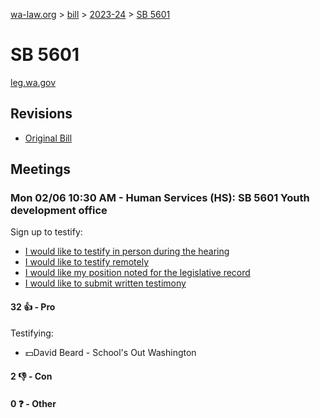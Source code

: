 [wa-law.org](/) > [bill](/bill/) > [2023-24](/bill/2023-24/) > [SB 5601](/bill/2023-24/sb/5601/)

# SB 5601
[leg.wa.gov](https://app.leg.wa.gov/billsummary?BillNumber=5601&Year=2023&Initiative=false)

## Revisions
* [Original Bill](1/)

## Meetings
### Mon 02/06 10:30 AM - Human Services (HS): SB 5601 Youth development office
Sign up to testify:
* [I would like to testify in person during the hearing](https://app.leg.wa.gov/csi/Testifier/Add?chamber=House&mId=30657&aId=150678&caId=21108&tId=1)
* [I would like to testify remotely](https://app.leg.wa.gov/csi/Testifier/Add?chamber=House&mId=30657&aId=150678&caId=21108&tId=2)
* [I would like my position noted for the legislative record](https://app.leg.wa.gov/csi/Testifier/Add?chamber=House&mId=30657&aId=150678&caId=21108&tId=3)
* [I would like to submit written testimony](https://app.leg.wa.gov/csi/Testifier/Add?chamber=House&mId=30657&aId=150678&caId=21108&tId=4)

#### 32 👍 - Pro
Testifying:
* 💵David Beard - School's Out Washington

#### 2 👎 - Con

#### 0 ❓ - Other
